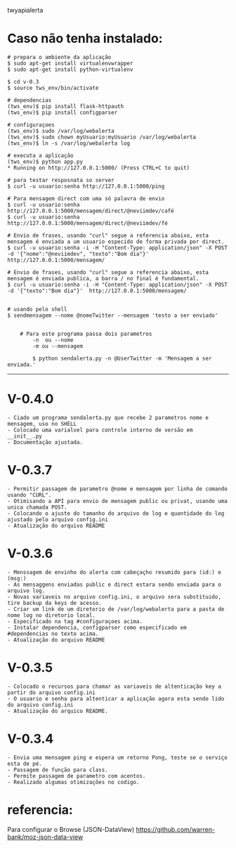 twyapialerta

# Caso não tenha instalado:

    # prepara o ambiente da aplicação
    $ sudo apt-get install virtualenvwrapper
    $ sudo apt-get install python-virtualenv

    $ cd v-0.3
    $ source tws_env/bin/activate

    # dependencias
    (tws_env)$ pip install flask-httpauth
    (tws_env)$ pip install configparser

    # configuraçoes
    (tws_env)$ sudo /var/log/webalerta
    (tws_env)$ sudo chown myUsuario:myUsuario /var/log/webalerta
    (tws_env)$ ln -s /var/log/webalerta log

    # executa a aplicação
    (tws_env)$ python app.py
    * Running on http://127.0.0.1:5000/ (Press CTRL+C to quit)

    # para testar resposnata so server
    $ curl -u usuario:senha http://127.0.0.1:5000/ping

    # Para mensagem direct com uma só palavra de envio
    $ curl -u usuario:senha http://127.0.0.1:5000/mensagem/direct/@neviimdev/café
    $ curl -u usuario:senha http://127.0.0.1:5000/mensagem/direct/@neviimdev/fé

    # Envio de frases, usando "curl" segue a referencia abaixo, esta mensagem é enviada a um usuario especido de forma privada por direct.
    $ curl -u usuario:senha -i -H "Content-Type: application/json" -X POST -d '{"nome":"@neviimdev", "texto":"Bom dia"}'  http://127.0.0.1:5000/mensagem/

    # Envio de frases, usando "curl" segue a referencia abaixo, esta mensagem é enviada publica, a barra / no final é fundamental.
    $ curl -u usuario:senha -i -H "Content-Type: application/json" -X POST -d '{"texto":"Bom dia"}'  http://127.0.0.1:5000/mensagem/


    # usando pelo shell
    $ sendmensagem --nome @nomeTwitter --mensagem 'testo a ser enviado'


        # Para este programa passa dois parametros
            -n  ou --nome
            -m ou --mensagem

            $ python sendalerta.py -n @UserTwitter -m 'Mensagem a ser enviada.'


---

# V-0.4.0
    - Ciado um programa sendalerta.py que recebe 2 parametros nome e mensagem, uso no SHELL
    - Colocado uma varialvel para controle interno de versão em __init__.py
    - Documentação ajustada.

# V-0.3.7
    - Permitir passagem de parametro @nome e mensagem por linha de comando usando "CURL".
    - Otimisando a API para envio de mensagem public ou privat, usando uma unica chamada POST.
    - Colocando o ajuste do tamanho do arquivo de log e quantidade do log ajustado pelo arquivo config.ini
    - Atualização do arquivo README

# V-0.3.6
    - Menssagem de envinho do alerta com cabeçaçho resumido para (id:) e (msg:)
    - As mensaggens enviadas public e direct estara sendo enviada para o arquivo log.
    - Novas variaveis no arquivo config.ini, o arquivo sera substituido, tire backup da keys de acesso.
    - Criar um link de um diretorio de /var/log/webalerta para a pasta de nome log no diretorio local.
    - Especificado na tag #configuraçoes acima.
    - Instalar dependencia, configparser como especificado em #dependencias no texto acima.
    - Atualização do arquivo README

# V-0.3.5
    - Colocado o recursos para chamar as variaveis de altenticação key a partir do arquivo config.ini
    - O usuario e senha para altenticar a aplicação agora esta sendo lido do arquivo config.ini
    - Atualização do arquico README.

# V-0.3.4
    - Envia uma mensagem ping e espera um retorno Pong, teste se o serviço esta de pé.
    - Passagem de função para class.
    - Permite passagem de parametro com acentos.
    - Realizado algumas otimizações no codigo.




# referencia:
Para configurar o Browse (JSON-DataView)
https://github.com/warren-bank/moz-json-data-view

